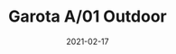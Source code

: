 ---
title: "Garota A/01 Outdoor"
image_primary: "img/GAROTA_Aplique_11.jpg"
description: "The%20Garotas%20are%20part%20of%20a%20diverse%20collection%20of%20outdoor%20lamps%20that%20create%20unique%20environments%20and%20contain%20a%20common%20concept%2C%20the%20shade%20in%20the%20form%20of%20a%20sea%20urchin."
designer: "Alex Fernández Camps & Gonzalo Milà"
tags: 
  - "Bover"
  - "Outdoor"
  - "Pendant"
  - "New"
  - "Table"
  - "Floor"
  - "Ceiling"
  - "Wall"
  - "outdoor-lamps"
href: "https://www.bover.es/en/lamp/garota-a-01/"
category: "outdoor-lamps"
subtitle: ""
manufacturer: "Bover"
slug: "/manufacturers/bover/outdoor-lamps/alex-fernandez-camps-gonzalo-mila-garota-a-01-outdoor"
date: "2021-02-17"
---